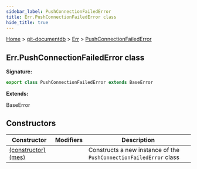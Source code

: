 ```yaml
---
sidebar_label: PushConnectionFailedError
title: Err.PushConnectionFailedError class
hide_title: true
---
```


[Home](./index.md) &gt; [git-documentdb](./git-documentdb.md) &gt; [Err](./git-documentdb.err.md) &gt; [PushConnectionFailedError](./git-documentdb.err.pushconnectionfailederror.md)

## Err.PushConnectionFailedError class


<b>Signature:</b>

```typescript
export class PushConnectionFailedError extends BaseError 
```
<b>Extends:</b>

BaseError

## Constructors

|  Constructor | Modifiers | Description |
|  --- | --- | --- |
|  [(constructor)(mes)](./git-documentdb.err.pushconnectionfailederror._constructor_.md) |  | Constructs a new instance of the <code>PushConnectionFailedError</code> class |

